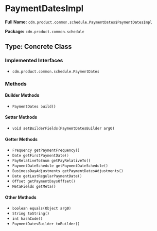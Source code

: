 # PaymentDatesImpl

**Full Name:** `cdm.product.common.schedule.PaymentDates$PaymentDatesImpl`

**Package:** `cdm.product.common.schedule`

## Type: Concrete Class

### Implemented Interfaces

- `cdm.product.common.schedule.PaymentDates`

### Methods

#### Builder Methods

- `PaymentDates build()`

#### Setter Methods

- `void setBuilderFields(PaymentDatesBuilder arg0)`

#### Getter Methods

- `Frequency getPaymentFrequency()`
- `Date getFirstPaymentDate()`
- `PayRelativeToEnum getPayRelativeTo()`
- `PaymentDateSchedule getPaymentDateSchedule()`
- `BusinessDayAdjustments getPaymentDatesAdjustments()`
- `Date getLastRegularPaymentDate()`
- `Offset getPaymentDaysOffset()`
- `MetaFields getMeta()`

#### Other Methods

- `boolean equals(Object arg0)`
- `String toString()`
- `int hashCode()`
- `PaymentDatesBuilder toBuilder()`

